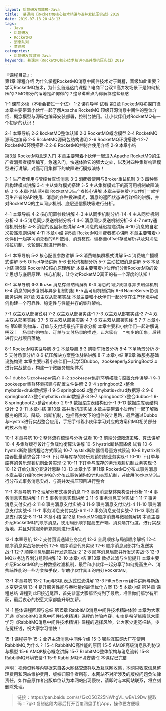 ```yaml
---
layout: 后端研发攻城狮-Java
title:  慕课网《RocketMQ核心技术精讲与高并发抗压实战》2019
date: 2019-07-18 20:48:13
tags:
  - Java
  - 后端研发
  - RocketMQ
  - 消息队列
  - 慕课网
categories:
  - 后端研发攻城狮-Java
keywords: 慕课网《RocketMQ核心技术精讲与高并发抗压实战》2019
---
```

『课程目录』:  
第1章 课程介绍
为什么掌握RocketMQ消息中间件技术对于跳槽，晋级如此重要？学习RocketMQ技术，为什么首选这门课程？电商平台双11高并发场景下是如何抗压的？MQ部分的落地是如何做的？这章讲重点为你解答这些疑惑

 1-1 课前必读（不看会错过一个亿）
 1-2 课程导学 试看
第2章 RocketMQ初探门径
本章主要带着小伙伴一起了解Apache RocketMQ 顶级开源消息中间件的整体介绍、概念模型与源码包编译安装部署，控制台使用。让小伙伴们对RocketMQ有一个初步的认识！

 2-1 本章导航
 2-2 RocketMQ整体认知
 2-3 RocketMQ概念模型
 2-4 RocketMQ源码包编译
 2-5 RocketMQ源码包结构说明
 2-6 RocketMQ环境搭建-1
 2-7 RocketMQ环境搭建-2
 2-8 RocketMQ控制台使用介绍
 2-9 本章小结
 <!-- more --> 
第3章 RocketMQ急速入门
本章主要带着小伙伴一起进入Apache RocketMQ的生产者消费者模型编写，急速入门，快速体验它的强大之处，以及对四种集群构建模型进行讲解，对高可用集群下的故障进行模拟演练！

 3-1 生产者使用与管控台查询消息
 3-2 消费者使用与Broker重试机制
 3-3 四种集群构建模式讲解
 3-4 主从集群模式搭建
 3-5 主从集群模式下的高可用机制故障演练
 3-6 本章小结
第4章 RocketMQ生产者核心讲解
本章主要带着小伙伴们一起学习生产者的API使用、消息的各种投递模式，消息的返回状态进行详细的讲解，并对RocketMQ的主从同步机制、底层通信模块等进行分析。

 4-1 本章导航
 4-2 核心配置参数讲解
 4-3 主从同步机制分析-1
 4-4 主从同步机制分析-2
 4-5 消息同步发送机制分析-1
 4-6 消息同步发送机制分析-2
 4-7 netty通信机制分析
 4-8 消息的返回状态讲解
 4-9 消息的延迟投递讲解
 4-10 消息的自定义投递规则讲解
 4-11 本章小结
第5章 RocketMQ消费者核心讲解
本章主要带着小伙伴们一起学习消费者的API使用、消费模式、偏移量offset存储解析以及对消息推拉机制、长轮训机制进行解析。

 5-1 本章导航
 5-2 核心配置参数讲解
 5-3 消费端集群模式讲解
 5-4 消费端广播模式讲解
 5-5 Offset存储讲解
 5-6 长轮询机制分析
 5-7 主动拉取消息讲解
 5-8 本章小结
第6章 RocketMQ核心原理解析
本章主要带着小伙伴们分析RocketMQ的设计思想与底层原理、核心机制，让你对RocketMQ真正的有一个深度的认知！

 6-1 本章导航
 6-2 Broker消息存储结构解析
 6-3 消息的同步刷盘与异步刷盘机制
 6-4 消息的同步复制与异步复制机制
 6-5 高可用机制讲解
 6-6 NameServer协调服务讲解
第7章 双主双从部署实战
本章主要和小伙伴们一起分享在生产环境中如何构建一个可靠性、稳定性与性能并存的集群架构。

 7-1 双主双从部署说明
 7-2 双主双从部署实践-1
 7-3 双主双从部署实践-2
 7-4 双主双从部署实践-3
 7-5 双主双从部署实践-4
 7-6 双主双从部署实践-5
 7-7 本章小结
第8章 购物车、订单与支付场景抗压需求分析
本章主要和小伙伴们一起讲解说明双十一场景的购物车、订单与支付场景的描述，让大家有一个初步的印象，后续进行实战项目落地。

 8-1 RocketMQ实战导航
 8-2 本章导航
 8-3 购物车场景分析
 8-4 下单场景分析
 8-5 支付场景分析
 8-6 抗压解决方案整体脉络讲解
 8-7 本章小结
第9章 微服务基础设施构建
本章主要带着小伙伴们一起学习Dubbo，zookeeper与SpringBoot2.x进行实战整合，构建一个微服务框架体系

 9-1 dubbo与zookeeper简介
 9-2 zookeeper集群环境搭建与配置文件讲解-1
 9-3 zookeeper集群环境搭建与配置文件讲解-2
 9-4 springboot2.x整合mybatis+druid数据源-1
 9-5 springboot2.x整合mybatis+druid数据源-2
 9-6 springboot2.x整合mybatis+druid数据源-3
 9-7 springboot2.x整合dubbo-1
 9-8 springboot2.x整合dubbo-2
 9-9 数据库库表结构设计-1
 9-10 数据库库表结构设计-2
 9-11 本章小结
第10章 高并发抗压实战
本章主要带着小伙伴们一起了解微服务的限流、降级、熔断机制，包括高并发下的组件设计思路，最后通过Dubbo与Hystrix进行实战整合应用，手把手带着小伙伴学习对应的方案和MQ相关部分的技术落地！

 10-1 本章导航
 10-2 整体流程梳理与分析 试看
 10-3 前端分流限流策略、算法讲解
 10-4 多集群缓存设计与负载均衡算法讲解
 10-5 hystrix断路器降级 试看
 10-6 hystrix断路器线程池方式限流
 10-7 hystrix断路器信号量方式限流
 10-8 hystrix断路器批量请求合并
 10-9 下订单与库存的务乐观锁机制业务实现-1
 10-10 下订单与库存的务乐观锁机制业务实现-2
 10-11 下订单与库存的务乐观锁机制业务实现-3
 10-12 订单分库分表设计思路
 10-13 本章小节
第11章 RocketMQ分布式事务消息
本章主要介绍RocketMQ的分布式事务架构设计和实现机制，并使用RocketMQ进行分布式事务消息实战，与高并发抗压项目进行整合

 11-1 本章导航
 11-2 理解分布式事务消息
 11-3 事务消息整体架构设计分析
 11-4 事务消息实现讲解-1
 11-5 事务消息实现讲解-2
 11-6 事务消息支付实战-1
 11-7 事务消息支付实战-2
 11-8 事务消息支付实战-3
 11-9 事务消息支付实战-4
 11-10 事务消息支付实战-5
 11-11 事务消息支付实战-6
 11-12 事务消息支付实战-7
 11-13 事务消息支付实战-8
 11-14 本章小结
第12章 RocketMQ顺序消费与微服务解耦
本章主要介绍RocketMQ的顺序消息，使用局部顺序提高生产端、消费端并行度，进行实战落地，并且对微服务解耦原则进行讲解。

 12-1 本章导航
 12-2 支付回调通知业务实战
 12-3 全局顺序与局部顺序解析
 12-4 顺序消息实战场景分析
 12-5 顺序消息代码实现
 12-6 顺序消息局部并行发送实战-1
 12-7 顺序消息局部并行发送实战-2
 12-8 顺序消息局部并行发送实战-3
 12-9 MQ业务边界划分规则讲解
 12-10 本章小结
第13章 数据过滤与性能提升
本章主要介绍RocketMQ的三种数据过滤机制，最后和小伙伴一起分享了如何提高生产、消费端性能的一些方案和手段，帮助小伙伴真正的用好RocketMQ。

 13-1 本章导航
 13-2 Tag与SQL表达式过滤讲解
 13-3 FilterServer组件讲解与新版本变更说明
 13-4 提升服务性能与吞吐量的最佳优化方案
 13-5 本章小结
第14章 课程总结
课程到此已接近尾声，首先恭喜大家都坚持到了最后，相信你们都学有所获，最后衷心的祝愿大家都能升职加薪。

 14-1 整体课程回顾与总结
第15章 RabbitMQ消息中间件技术精讲体验
本章为大家开通《RabbitMQ消息中间件技术精讲》课程的体验内容，初衷是希望能降低大家学习《RabbitMQ消息中间件技术精讲》课程的选择风险，让大家少走冤枉路，少花冤枉钱，祝大家学习愉快！

 15-1 课程导学
 15-2 业界主流消息中间件介绍
 15-3 哪些互联网大厂在使用RabbitMQ,为什么？
 15-4 RabbitMQ高性能的原因
 15-5 AMQP高级消息队列协议与模型
 15-6 AMQP核心概念讲解
 15-7 RabbitMQ整体架构与消息流转
 15-8 RabbitMQ环境安装-1
 15-9 RabbitMQ环境安装-2
本课程已完结


<div class="post-copyright">
    <div class="post-copyright__author">
      <span class="post-copyright-meta">声明：视频资料等内容据来自各大网络交流群以及互联网收集，本网只收取信息整理费用和网站维护费用，版权归原作者所有，本网站不对所涉及的版权问题负法律责任，如作品原作者出版单位认为本网站出现侵权，请即时与本网站联系，将立刻删除处理。 </span>
    </div>
</div>

<blockquote class="blockquote-center">
链接：https://pan.baidu.com/s/1GxO5OZ25NWhgVL_wBVL9Dw 
提取码：7gkt 
复制这段内容后打开百度网盘手机App，操作更方便哦
</blockquote>

